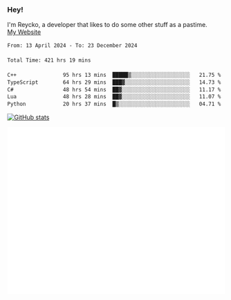 ### Hey!
I'm Reycko, a developer that likes to do some other stuff as a pastime.  
[My Website](https://reycko.root.sx)

<!--START_SECTION:wakasection-->

```txt
From: 13 April 2024 - To: 23 December 2024

Total Time: 421 hrs 19 mins

C++               95 hrs 13 mins  █████▒░░░░░░░░░░░░░░░░░░░   21.75 %
TypeScript        64 hrs 29 mins  ███▓░░░░░░░░░░░░░░░░░░░░░   14.73 %
C#                48 hrs 54 mins  ██▓░░░░░░░░░░░░░░░░░░░░░░   11.17 %
Lua               48 hrs 28 mins  ██▓░░░░░░░░░░░░░░░░░░░░░░   11.07 %
Python            20 hrs 37 mins  █▒░░░░░░░░░░░░░░░░░░░░░░░   04.71 %
```

<!--END_SECTION:wakasection-->

[![GitHub stats](https://github-readme-stats.vercel.app/api?username=Reycko&show_icons=true&theme=dark&hide_title=true&count_private=true)](https://github.com/anuraghazra/github-readme-stats)

![Metrics](/github-metrics.svg)
